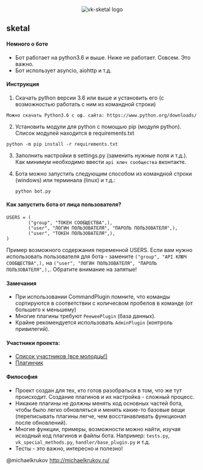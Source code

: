 <p align="center">
    <img src="https://github.com/vk-brain/sketal/blob/master/nothing/title.png?raw=true" alt="vk-sketal logo"/>
</p>

## sketal

#### Немного о боте
- Бот работает на python3.6 и выше. Ниже не работает. Совсем. Это важно.
- Бот использует asyncio, aiohttp и т.д.

#### Инструкция
1. Скачать python версии 3.6 или выше и установить его (с возможностью работать с ним из командной строки)
```
Можно скачать Python3.6 с оф. сайта: https://www.python.org/downloads/
```

2. Установить модули для python с помощью pip (модуля python). Список модулей находится в requirements.txt
```
python -m pip install -r requirements.txt
```

3. Заполнить настройки в settings.py (заменить нужные поля и т.д.).  
   Как минимум необходимо ввести `api ключ сообщества` вконтакте.

4. Бота можно запустить следующим способом из командной строки (windows) или терминала (linux) и т.д.:
   ```
   python bot.py
   ```

#### Как запустить бота от лица пользователя?
```
USERS = (
        ("group", "ТОКЕН СООБЩЕСТВА",),
        ("user", "ЛОГИН ПОЛЬЗОВАТЕЛЯ", "ПАРОЛЬ ПОЛЬЗОВАТЕЛЯ",),
        ("user", "ТОКЕН ПОЛЬЗОВАТЕЛЯ",),
)
```
Пример возможного содержания переменной USERS. Если вам нужно использовать пользователя для бота - замените `("group", "API КЛЮЧ СООБЩЕСТВА",),` на `("user", "ЛОГИН ПОЛЬЗОВАТЕЛЯ", "ПАРОЛЬ ПОЛЬЗОВАТЕЛЯ",),`. Обратите внимание на запятые!

#### Замечания
- При использовании CommandPlugin помните, что команды сортируются в соответствии с количесвом пробелов в команде (от большего к меньшему)
- Многие плагины требуют `PeeweePlugin` (база данных).
- Крайне рекомендуется использовать `AdminPlugin` (контроль привилегий).

#### Участники проекта:
- [Список участников (все молодцы!)](https://github.com/vk-brain/sketal/graphs/contributors)
- [Плагинчик](https://github.com/TumkasCor)

#### Философия
- Проект создан для тех, кто готов разобраться в том, что же тут происходит. Создание плагинов и их настройка - сложный процесс.
- Никакие плагины не должны менять код основных частей бота, чтобы было легко обновляться и менять какие-то базовые вещи (переписывать плагины легче, чем восстанавливать функционал после обновлений).
- Многие функции, примеры, возможности можно найти, изучая исходный код плагинов и файлы бота. Например: `tests.py`, `vk_special_methods.py`, `handler/base_plugin.py` и т.д.
- Тесты - это важно, интересно и полезно!

@michaelkrukov http://michaelkrukov.ru/
